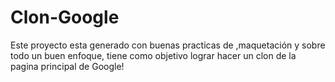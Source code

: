 # Clon-Google
Este proyecto esta generado con buenas practicas de ,maquetación y sobre todo un buen enfoque, tiene como objetivo lograr hacer un clon de la pagina principal de Google!
